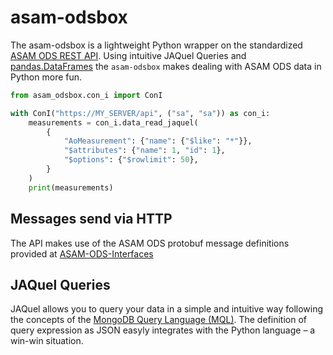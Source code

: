 # asam-odsbox

The asam-odsbox is a lightweight Python wrapper on the standardized [ASAM ODS REST API](https://www.asam.net/standards/detail/ods/wiki/).
Using intuitive JAQuel Queries and [pandas.DataFrames](https://pandas.pydata.org/) the `asam-odsbox` makes dealing with ASAM ODS
data in Python more fun.

``` python
from asam_odsbox.con_i import ConI

with ConI("https://MY_SERVER/api", ("sa", "sa")) as con_i:
    measurements = con_i.data_read_jaquel(
        {
            "AoMeasurement": {"name": {"$like": "*"}},
            "$attributes": {"name": 1, "id": 1},
            "$options": {"$rowlimit": 50},
        }
    )
    print(measurements)
```

## Messages send via HTTP

The API makes use of the ASAM ODS protobuf message definitions provided at
[ASAM-ODS-Interfaces](https://github.com/asam-ev/ASAM-ODS-Interfaces)

## JAQuel Queries

JAQuel allows you to query your data in a simple and intuitive way following the concepts of the [MongoDB Query Language (MQL)](https://www.mongodb.com/). The definition of query expression as JSON easyly integrates with the Python language – a win-win situation.
